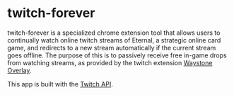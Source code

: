 # twitch-forever

twitch-forever is a specialized chrome extension tool that allows users to continually watch online twitch streams of Eternal, a strategic online card game, and redirects to a new stream automatically if the current stream goes offline. The purpose of this is to passively receive free in-game drops from watching streams, as provided by the twitch extension <a href='https://dashboard.twitch.tv/extensions/0qr7fa6llzn4txgnfgb8ipeksd5v24'>Waystone Overlay</a>.

This app is built with the <a href='https://dev.twitch.tv/docs/api'>Twitch API</a>.
